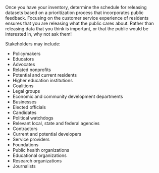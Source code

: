 Once you have your inventory, determine the schedule for releasing datasets based on a prioritization process that incorporates public feedback. Focusing on the customer service experience of residents ensures that you are releasing what the public cares about. Rather than releasing data that you think is important, or that the public would be interested in, why not ask them!

Stakeholders may include:
* Policymakers
* Educators
* Advocates
* Related nonprofits
* Potential and current residents
* Higher education institutions
* Coalitions
* Legal groups
* Economic and community development departments
* Businesses
* Elected officials
* Candidates
* Political watchdogs
* Relevant local, state and federal agencies
* Contractors
* Current and potential developers
* Service providers
* Foundations
* Public health organizations
* Educational organizations
* Research organizations
* Journalists
